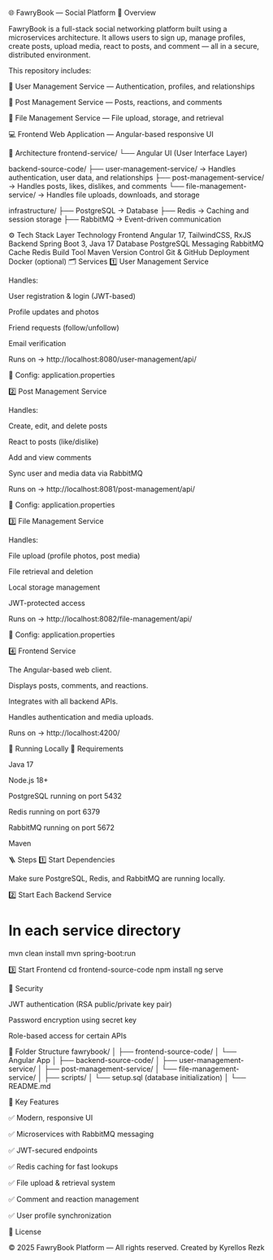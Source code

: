 🌐 FawryBook — Social Platform
🧩 Overview

FawryBook is a full-stack social networking platform built using a microservices architecture.
It allows users to sign up, manage profiles, create posts, upload media, react to posts, and comment — all in a secure, distributed environment.

This repository includes:

🧠 User Management Service — Authentication, profiles, and relationships

📰 Post Management Service — Posts, reactions, and comments

📁 File Management Service — File upload, storage, and retrieval

💻 Frontend Web Application — Angular-based responsive UI

🧱 Architecture
frontend-service/
 └── Angular UI (User Interface Layer)

backend-source-code/
 ├── user-management-service/     → Handles authentication, user data, and relationships
 ├── post-management-service/     → Handles posts, likes, dislikes, and comments
 └── file-management-service/     → Handles file uploads, downloads, and storage

infrastructure/
 ├── PostgreSQL  → Database
 ├── Redis       → Caching and session storage
 ├── RabbitMQ    → Event-driven communication

⚙️ Tech Stack
Layer	Technology
Frontend	Angular 17, TailwindCSS, RxJS
Backend	Spring Boot 3, Java 17
Database	PostgreSQL
Messaging	RabbitMQ
Cache	Redis
Build Tool	Maven
Version Control	Git & GitHub
Deployment	Docker (optional)
🗂️ Services
1️⃣ User Management Service

Handles:

User registration & login (JWT-based)

Profile updates and photos

Friend requests (follow/unfollow)

Email verification

Runs on → http://localhost:8080/user-management/api/

📄 Config: application.properties

2️⃣ Post Management Service

Handles:

Create, edit, and delete posts

React to posts (like/dislike)

Add and view comments

Sync user and media data via RabbitMQ

Runs on → http://localhost:8081/post-management/api/

📄 Config: application.properties

3️⃣ File Management Service

Handles:

File upload (profile photos, post media)

File retrieval and deletion

Local storage management

JWT-protected access

Runs on → http://localhost:8082/file-management/api/

📄 Config: application.properties

4️⃣ Frontend Service

The Angular-based web client.

Displays posts, comments, and reactions.

Integrates with all backend APIs.

Handles authentication and media uploads.

Runs on → http://localhost:4200/

🚀 Running Locally
🧩 Requirements

Java 17

Node.js 18+

PostgreSQL running on port 5432

Redis running on port 6379

RabbitMQ running on port 5672

Maven

🪜 Steps
1️⃣ Start Dependencies

Make sure PostgreSQL, Redis, and RabbitMQ are running locally.

2️⃣ Start Each Backend Service
# In each service directory
mvn clean install
mvn spring-boot:run

3️⃣ Start Frontend
cd frontend-source-code
npm install
ng serve

🔐 Security

JWT authentication (RSA public/private key pair)

Password encryption using secret key

Role-based access for certain APIs

🧾 Folder Structure
fawrybook/
│
├── frontend-source-code/
│   └── Angular App
│
├── backend-source-code/
│   ├── user-management-service/
│   ├── post-management-service/
│   └── file-management-service/
│
├── scripts/
│   └── setup.sql (database initialization)
│
└── README.md

🧠 Key Features

✅ Modern, responsive UI

✅ Microservices with RabbitMQ messaging

✅ JWT-secured endpoints

✅ Redis caching for fast lookups

✅ File upload & retrieval system

✅ Comment and reaction management

✅ User profile synchronization

🧩 License

© 2025 FawryBook Platform — All rights reserved.
Created by Kyrellos Rezk
